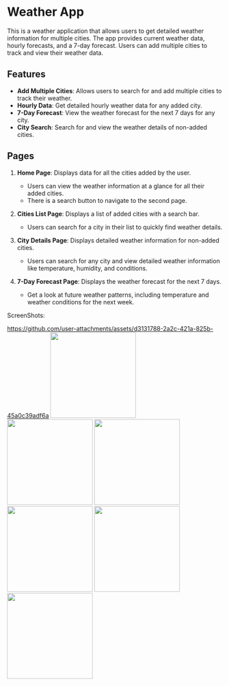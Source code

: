 # Weather App

This is a weather application that allows users to get detailed weather information for multiple cities. The app provides current weather data, hourly forecasts, and a 7-day forecast. Users can add multiple cities to track and view their weather data.

## Features

- **Add Multiple Cities**: Allows users to search for and add multiple cities to track their weather.
- **Hourly Data**: Get detailed hourly weather data for any added city.
- **7-Day Forecast**: View the weather forecast for the next 7 days for any city.
- **City Search**: Search for and view the weather details of non-added cities.
  
## Pages

1. **Home Page**: Displays data for all the cities added by the user.
   - Users can view the weather information at a glance for all their added cities.
   - There is a search button to navigate to the second page.
   
2. **Cities List Page**: Displays a list of added cities with a search bar.
   - Users can search for a city in their list to quickly find weather details.
   
3. **City Details Page**: Displays detailed weather information for non-added cities.
   - Users can search for any city and view detailed weather information like temperature, humidity, and conditions.
   
4. **7-Day Forecast Page**: Displays the weather forecast for the next 7 days.
   - Get a look at future weather patterns, including temperature and weather conditions for the next week.

ScreenShots: 

https://github.com/user-attachments/assets/d3131788-2a2c-421a-825b-45a0c39adf6a
<img src = "https://github.com/user-attachments/assets/d54f3615-0e54-40d1-bbed-29ab04230e8d" width="200">
<img src = "https://github.com/user-attachments/assets/78b535fe-2503-4e28-94e8-0ae88225c64f" width="200">
<img src = "https://github.com/user-attachments/assets/58a56443-6bb4-4db0-8303-d76c7f73e794" width="200">
<img src = "https://github.com/user-attachments/assets/c738dcca-7820-4c75-9ac0-18bb71a424fe" width="200">
<img src = "https://github.com/user-attachments/assets/7ba1bad5-cb92-48d1-9ba7-71b7c5c47d98" width="200">
<img src = "https://github.com/user-attachments/assets/71a0f358-b452-413c-bedb-1b15a88f68ca" width="200">



